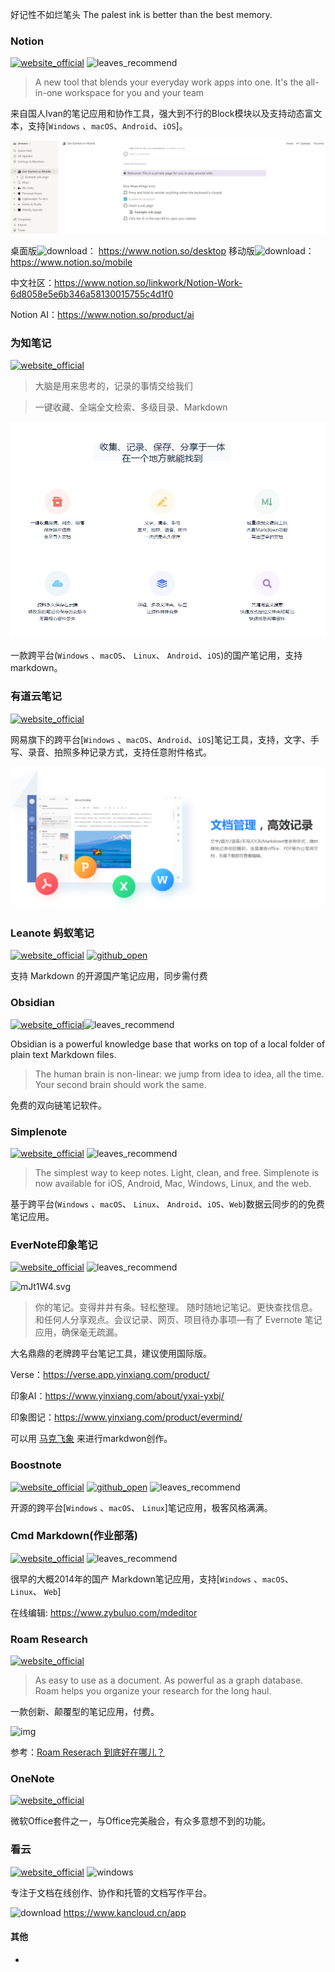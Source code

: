 >
好记性不如烂笔头
The palest ink is better than the best memory.

### Notion

 [![website_official](https://gitbook07.oss-cn-hangzhou.aliyuncs.com/website_official.svg)](https://www.notion.so/) ![leaves_recommend](https://gitbook07.oss-cn-hangzhou.aliyuncs.com/leaves_rec.svg)

> A new tool that blends your everyday work apps into one. It's the all-in-one workspace for you and your team

来自国人Ivan的笔记应用和协作工具，强大到不行的Block模块以及支持动态富文本，支持[`Windows` 、`macOS`、`Android`、`iOS`]。

![](../../.gitbook/assets/z-study-notes-notes-notion.png)

桌面版![download](https://gitbook07.oss-cn-hangzhou.aliyuncs.com/download.svg)： https://www.notion.so/desktop
移动版![download](https://gitbook07.oss-cn-hangzhou.aliyuncs.com/download.svg)： https://www.notion.so/mobile

中文社区：https://www.notion.so/linkwork/Notion-Work-6d8058e5e6b346a58130015755c4d1f0

Notion AI：https://www.notion.so/product/ai

### 为知笔记

[![website_official](https://gitbook07.oss-cn-hangzhou.aliyuncs.com/website_official.svg)](http://www.wiz.cn/index.html)

> 大脑是用来思考的，记录的事情交给我们

> 一键收藏、全端全文检索、多级目录、Markdown

![](../../.gitbook/assets/z-study-notes-markdown-weizhinotes.jpg)

一款跨平台(`Windows` 、`macOS`、 `Linux`、 `Android`、`iOS`)的国产笔记用，支持markdown。

### 有道云笔记

[![website_official](https://gitbook07.oss-cn-hangzhou.aliyuncs.com/website_official.svg)](http://note.youdao.com/)

网易旗下的跨平台[`Windows` 、`macOS`、`Android`、`iOS`]笔记工具，支持，文字、手写、录音、拍照多种记录方式，支持任意附件格式。

![](../../.gitbook/assets/z-study-notes-notes-youdao.png)

### Leanote 蚂蚁笔记 

[![website_official](https://gitbook07.oss-cn-hangzhou.aliyuncs.com/website_official.svg)](https://leanote.com/) [![github_open](https://gitbook07.oss-cn-hangzhou.aliyuncs.com/github_open.svg)](https://github.com/leanote)

支持 Markdown 的开源国产笔记应用，同步需付费

### Obsidian

 [![website_official](https://gitbook07.oss-cn-hangzhou.aliyuncs.com/website_official.svg)](https://obsidian.md/)![leaves_recommend](https://gitbook07.oss-cn-hangzhou.aliyuncs.com/leaves_rec.svg)

Obsidian is a powerful knowledge base that works on top of a local folder of plain text Markdown files.

> The human brain is non-linear: we jump from idea to idea, all the time. Your second brain should work the same.

免费的双向链笔记软件。

### Simplenote

[![website_official](https://gitbook07.oss-cn-hangzhou.aliyuncs.com/website_official.svg)](https://simplenote.com/) ![leaves_recommend](https://gitbook07.oss-cn-hangzhou.aliyuncs.com/leaves_rec.svg)

> The simplest way to keep notes.
Light, clean, and free.
Simplenote is now available for iOS, Android, Mac, Windows, Linux, and the web.

基于跨平台(`Windows` 、`macOS`、 `Linux`、 `Android`、`iOS`、`Web`)数据云同步的的免费笔记应用。

### EverNote印象笔记

[![website_official](https://gitbook07.oss-cn-hangzhou.aliyuncs.com/website_official.svg)](https://evernote.com) ![leaves_recommend](https://gitbook07.oss-cn-hangzhou.aliyuncs.com/leaves_rec.svg)

![mJt1W4.svg](https://s2.ax1x.com/2019/08/20/mJt1W4.png)

>你的笔记。变得井井有条。轻松整理。
随时随地记笔记。更快查找信息。和任何人分享观点。会议记录、网页、项目待办事项—有了 Evernote 笔记应用，确保毫无疏漏。

大名鼎鼎的老牌跨平台笔记工具，建议使用国际版。

Verse：https://verse.app.yinxiang.com/product/

印象AI：https://www.yinxiang.com/about/yxai-yxbj/

印象图记：https://www.yinxiang.com/product/evermind/

可以用 [马克飞象](https://maxiang.io/) 来进行markdwon创作。

### Boostnote

[![website_official](https://gitbook07.oss-cn-hangzhou.aliyuncs.com/website_official.svg)](https://boostnote.io/) [![github_open](https://gitbook07.oss-cn-hangzhou.aliyuncs.com/github_open.svg)](https://github.com/BoostIO/Boostnote/e) ![leaves_recommend](https://gitbook07.oss-cn-hangzhou.aliyuncs.com/leaves_rec.svg)

开源的跨平台[`Windows` 、`macOS`、 `Linux`]笔记应用，极客风格满满。

### Cmd Markdown(作业部落)

 [![website_official](https://gitbook07.oss-cn-hangzhou.aliyuncs.com/website_official.svg)](https://www.zybuluo.com/cmd/) ![leaves_recommend](https://gitbook07.oss-cn-hangzhou.aliyuncs.com/leaves_rec.svg)

很早的大概2014年的国产 Markdown笔记应用，支持[`Windows` 、`macOS`、 `Linux`、 `Web`]

在线编辑: https://www.zybuluo.com/mdeditor

### Roam Research

[![website_official](https://gitbook07.oss-cn-hangzhou.aliyuncs.com/website_official.svg)](https://roamresearch.com/)

> As easy to use as a document. As powerful as a graph database.
Roam helps you organize your research for the long haul.

一款创新、颠覆型的笔记应用，付费。

![img](https://roamresearch.com/assets/images/Roam-Group-min.png)

参考：[Roam Reserach 到底好在哪儿？](https://zhuanlan.zhihu.com/p/145384101)

### OneNote

 [![website_official](https://gitbook07.oss-cn-hangzhou.aliyuncs.com/website_official.svg)](http://office.microsoft.com/zh-cn/onenote/)

微软Office套件之一，与Office完美融合，有众多意想不到的功能。

### 看云

[![website_official](https://gitbook07.oss-cn-hangzhou.aliyuncs.com/website_official.svg)](https://www.kancloud.cn/) ![windows](https://gitbook07.oss-cn-hangzhou.aliyuncs.com/windows.svg)

专注于文档在线创作、协作和托管的文档写作平台。

![download](https://gitbook07.oss-cn-hangzhou.aliyuncs.com/download.svg) https://www.kancloud.cn/app

#### 其他

- [Laverna]:https://github.com/Laverna/laverna(已停止维护)

